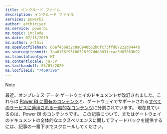 ```yaml
---
title: インクルード ファイル
description: インクルード ファイル
services: powerbi
author: arthiriyer
ms.service: powerbi
ms.topic: include
ms.date: 07/15/2019
ms.author: arthii
ms.openlocfilehash: 66af436832c8a0948b62b6fc73ffd87222d0444b
ms.sourcegitcommit: 7aa0136f93f88516f97ddd8031ccac5d07863b92
ms.translationtype: HT
ms.contentlocale: ja-JP
ms.lasthandoff: 05/05/2020
ms.locfileid: "74697396"
---
```

> [!NOTE]
> 最近、オンプレミス データ ゲートウェイのドキュメントが改訂されました。これらは [Power BI に固有のコンテンツ](/power-bi/service-gateway-onprem)と、ゲートウェイでサポートされる[すべてのサービスに適用される一般的なコンテンツ](/data-integration/gateway/service-gateway-onprem)に分割されています。 現在見ているのは、Power BI のコンテンツです。 この記事について、またはゲートウェイのドキュメントの全体的なエクスペリエンスに関してフィードバックを提供するには、記事の一番下までスクロールしてください。
